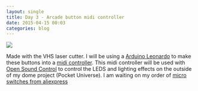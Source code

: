 ```yaml
---
layout: single
title: Day 3 - Arcade button midi controller
date: 2015-04-15 00:03
categories: blog
---
```


![](/public/uploads/2015/10004109_624352320998246_1060490778_n.jpg)

Made with the VHS laser cutter. I will be using a [Arduino Leonardo](http://arduino.cc/en/Main/arduinoBoardLeonardo) to make these buttons into a [midi controller](https://en.wikipedia.org/wiki/MIDI). This midi controller will be used with [Open Sound Control](https://en.wikipedia.org/wiki/Open_Sound_Control) to control the LEDS and lighting effects on the outside of my dome project (Pocket Universe). I am waiting on my order of [micro switches from aliexpress](https://talk.hackspace.ca/t/im-buying-microswitches-for-arcade-buttons-do-you-want-any/1799?u=funvill)

